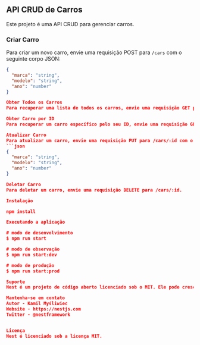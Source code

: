 ## API CRUD de Carros

Este projeto é uma API CRUD para gerenciar carros.

### Criar Carro

Para criar um novo carro, envie uma requisição POST para `/cars` com o seguinte corpo JSON:

```json
{
  "marca": "string",
  "modelo": "string",
  "ano": "number"
}

Obter Todos os Carros
Para recuperar uma lista de todos os carros, envie uma requisição GET para /cars.

Obter Carro por ID
Para recuperar um carro específico pelo seu ID, envie uma requisição GET para /cars/:id.

Atualizar Carro
Para atualizar um carro, envie uma requisição PUT para /cars/:id com o seguinte corpo JSON:
```json
{
  "marca": "string",
  "modelo": "string",
  "ano": "number"
}

Deletar Carro
Para deletar um carro, envie uma requisição DELETE para /cars/:id.

Instalação

npm install

Executando a aplicação

# modo de desenvolvimento
$ npm run start

# modo de observação
$ npm run start:dev

# modo de produção
$ npm run start:prod

Suporte
Nest é um projeto de código aberto licenciado sob o MIT. Ele pode crescer graças aos patrocinadores e apoio dos incríveis apoiadores. Se você gostaria de se juntar a eles, por favor leia mais aqui.

Mantenha-se em contato
Autor - Kamil Myśliwiec
Website - https://nestjs.com
Twitter - @nestframework


Licença
Nest é licenciado sob a licença MIT.
